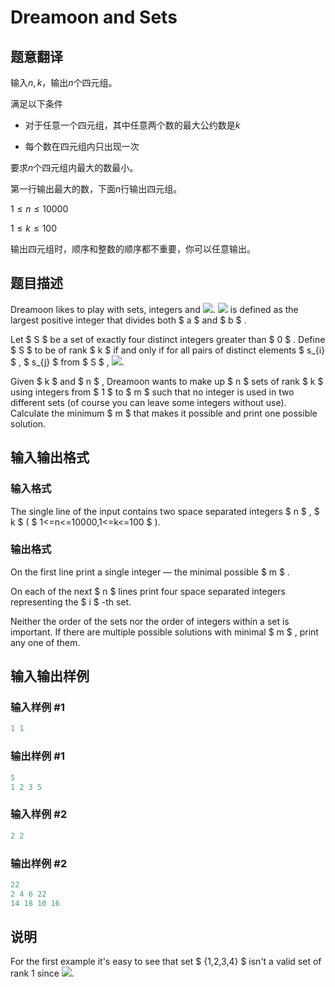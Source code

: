 # Dreamoon and Sets

## 题意翻译

输入$n,k$，输出$n$个四元组。

满足以下条件

- 对于任意一个四元组，其中任意两个数的最大公约数是$k$

- 每个数在四元组内只出现一次

要求$n$个四元组内最大的数最小。

第一行输出最大的数，下面$n$行输出四元组。

$1\le n\le 10000$

$1\le k\le 100$

输出四元组时，顺序和整数的顺序都不重要，你可以任意输出。

## 题目描述

Dreamoon likes to play with sets, integers and ![](https://cdn.luogu.com.cn/upload/vjudge_pic/CF476D/9ecd8274ff74f04a3c110790f7ff835d44a6c25f.png). ![](https://cdn.luogu.com.cn/upload/vjudge_pic/CF476D/8ea8f21b5c14716258752d62a549551fbdbf04b7.png) is defined as the largest positive integer that divides both $ a $ and $ b $ .

Let $ S $ be a set of exactly four distinct integers greater than $ 0 $ . Define $ S $ to be of rank $ k $ if and only if for all pairs of distinct elements $ s_{i} $ , $ s_{j} $ from $ S $ , ![](https://cdn.luogu.com.cn/upload/vjudge_pic/CF476D/dd0b12b681c32c8696e149f43e49ae7211e0b09c.png).

Given $ k $ and $ n $ , Dreamoon wants to make up $ n $ sets of rank $ k $ using integers from $ 1 $ to $ m $ such that no integer is used in two different sets (of course you can leave some integers without use). Calculate the minimum $ m $ that makes it possible and print one possible solution.

## 输入输出格式

### 输入格式

The single line of the input contains two space separated integers $ n $ , $ k $ ( $ 1<=n<=10000,1<=k<=100 $ ).

### 输出格式

On the first line print a single integer — the minimal possible $ m $ .

On each of the next $ n $ lines print four space separated integers representing the $ i $ -th set.

Neither the order of the sets nor the order of integers within a set is important. If there are multiple possible solutions with minimal $ m $ , print any one of them.

## 输入输出样例

### 输入样例 #1

```cpp
1 1

```
### 输出样例 #1

```cpp
5
1 2 3 5

```
### 输入样例 #2

```cpp
2 2

```
### 输出样例 #2

```cpp
22
2 4 6 22
14 18 10 16

```
## 说明

For the first example it's easy to see that set $ {1,2,3,4} $ isn't a valid set of rank 1 since ![](https://cdn.luogu.com.cn/upload/vjudge_pic/CF476D/b50d3b1ab922da09703e2c03eee592786ae2b8c7.png).

